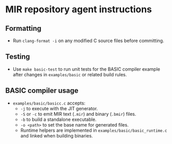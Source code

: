 # MIR repository agent instructions

## Formatting
- Run `clang-format -i` on any modified C source files before committing.

## Testing
- Use `make basic-test` to run unit tests for the BASIC compiler example after changes in `examples/basic` or related build rules.

## BASIC compiler usage
- `examples/basic/basicc.c` accepts:
  - `-j` to execute with the JIT generator.
  - `-S` or `-c` to emit MIR text (`.mir`) and binary (`.bmir`) files.
  - `-b` to build a standalone executable.
  - `-o <path>` to set the base name for generated files.
  - Runtime helpers are implemented in `examples/basic/basic_runtime.c` and linked when building binaries.
